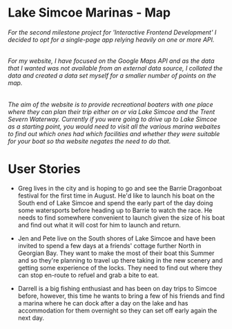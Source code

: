 <Live Site>


# Lake Simcoe Marinas - Map
###### For the second milestone project for 'Interactive Frontend Development' I decided to opt for a single-page app relying heavily on one or more API.


###### For my website, I have focused on the Google Maps API and as the data that I wanted was not available from an external data source, I collated the data and created a data set myself for a smaller number of points on the map. 


###### The aim of the website is to provide recreational boaters with one place where they can plan their trip either on or via Lake Simcoe and the Trent Severn Waterway. Currently if you were going to drive up to Lake Simcoe as a starting point, you would need to visit all the various marina webaites to find out which ones had which facilities and whether they were suitable for your boat so tha website negates the need to do that. 


# User Stories
* Greg lives in the city and is hoping to go and see the Barrie Dragonboat festival for the first time in August. He'd like to launch his boat on the South end of Lake Simcoe and spend the early part of the day doing some watersports before heading up to Barrie to watch the race. He needs to find somewhere convenient to launch given the size of his boat and find out what it will cost for him to launch and return.


* Jen and Pete live on the South shores of Lake Simcoe and have been invited to spend a few days at a friends' cottage further North in Georgian Bay. They want to make the most of their boat this Summer and so they're planning to travel up there taking in the new scenery and getting some experience of the locks. They need to find out where they can stop en-route to refuel and grab a bite to eat.


* Darrell is a big fishing enthusiast and has been on day trips to Simcoe before, however, this time he wants to bring a few of his friends and find a marina where he can dock after a day on the lake and has accommodation for them overnight so they can set off early again the next day. 

